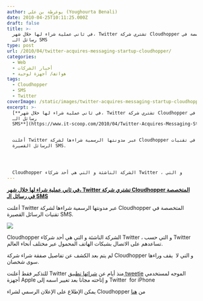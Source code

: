 ```yaml
---
author: يوغرطة بن علي (Youghourta Benali)
date: 2010-04-25T10:11:25.000Z
draft: false
title: >-
  في ثاني عملية شراء لها خلال شهر، Twitter تشتري شركة Cloudhopper المتخصصة في
  رسائل الـ SMS
type: post
url: /2010/04/twitter-acquires-messaging-startup-cloudhopper/
categories:
  - Web
  - أخبار الشركات
  - هواتف/ أجهزة لوحية
tags:
  - Cloudhopper
  - SMS
  - Twitter
coverImage: /static/images/twitter-acquires-messaging-startup-cloudhopper/cloudhopper.jpg
excerpt: >-
  [**في ثاني عملية شراء لها خلال شهر، Twitter تشتري شركة Cloudhopper المتخصصة في
  رسائل الـ
  SMS**](https://www.it-scoop.com/2010/04/Twitter-Acquires-Messaging-Startup-Cloudhopper)


  أعلنت Twitter عبر مدونتها الرسمية شراءها لشركة Cloudhopper المتخصصة في تقنيات
  الرسائل القصيرة SMS.




  Cloudhopper الشركة الناشئة و التي هي أحد شركاء Twitter ، و التي
---
```

[**في ثاني عملية شراء لها خلال شهر، Twitter تشتري شركة Cloudhopper المتخصصة في رسائل الـ SMS**](https://www.it-scoop.com/2010/04/Twitter-Acquires-Messaging-Startup-Cloudhopper)

أعلنت Twitter عبر مدونتها الرسمية شراءها لشركة Cloudhopper المتخصصة في تقنيات الرسائل القصيرة SMS.

![](/static/images/twitter-acquires-messaging-startup-cloudhopper/cloudhopper.jpg)

Cloudhopper الشركة الناشئة و التي هي أحد شركاء Twitter ، و التي حسب Twitter تساعدهم على الاتصال بشبكات الهاتف المحمول عبر مختلف أنحاء العالم.

لم يتم بعد الكشف عن تفاصيل صفقة شراء شركة Cloudhopper و التي لا  يقف وراءها سوى شخصان.

للتذكير فقط أعلنت Twitter منذ أيام عن [شرائها تطبيق tweetie](../../../../../2010/04/twitter-acquires-tweetie/) الموجه لمستخدمي أجهزة Apple و إتاحته مجانا بعد تغيير اسمه إلى Twitter  for iPhone

يمكن الإطلاع على الإعلان الرسمي لشراء Cloudhopper من [هنا](http://blog.twitter.com/2010/04/cloudhopping.html)
